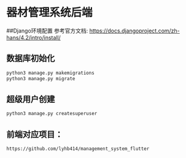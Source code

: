 # 器材管理系统后端
##Django环境配置
参考官方文档: https://docs.djangoproject.com/zh-hans/4.2/intro/install/
## 数据库初始化
  ```bash
  python3 manage.py makemigrations
  python3 manage.py migrate
  ``` 
## 超级用户创建
  ```bash
  python3 manage.py createsuperuser
  ``` 
## 前端对应项目：  
    https://github.com/lyhb414/management_system_flutter